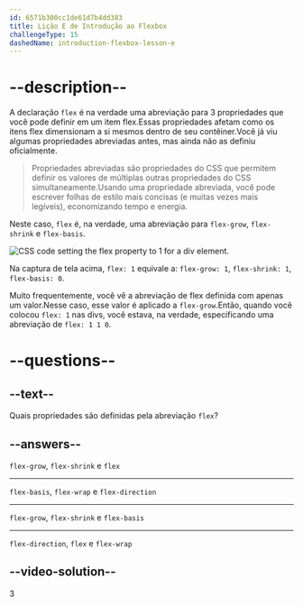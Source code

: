 ```yaml
---
id: 6571b300cc1de61d7b4dd383
title: Lição E de Introdução ao Flexbox
challengeType: 15
dashedName: introduction-flexbox-lesson-e
---
```


# --description--

A declaração `flex` é na verdade uma abreviação para 3 propriedades que você pode definir em um item flex.Essas propriedades afetam como os itens flex dimensionam a si mesmos dentro de seu contêiner.Você já viu algumas propriedades abreviadas antes, mas ainda não as definiu oficialmente.

> Propriedades abreviadas são propriedades do CSS que permitem definir os valores de múltiplas outras propriedades do CSS simultaneamente.Usando uma propriedade abreviada, você pode escrever folhas de estilo mais concisas (e muitas vezes mais legíveis), economizando tempo e energia.

Neste caso, `flex` é, na verdade, uma abreviação para `flex-grow`, `flex-shrink` e `flex-basis`.

<img src="https://cdn.freecodecamp.org/curriculum/odin-project/flex-box/flexbox-04.png" alt="CSS code setting the flex property to 1 for a div element.">

Na captura de tela acima, `flex: 1` equivale a: `flex-grow: 1`, `flex-shrink: 1`, `flex-basis: 0`.

Muito frequentemente, você vê a abreviação de flex definida com apenas um valor.Nesse caso, esse valor é aplicado a `flex-grow`.Então, quando você colocou `flex: 1` nas divs, você estava, na verdade, especificando uma abreviação de `flex: 1 1 0`.

# --questions--

## --text--

Quais propriedades são definidas pela abreviação `flex`?

## --answers--

`flex-grow`, `flex-shrink` e `flex`

---

`flex-basis`, `flex-wrap` e `flex-direction`

---

`flex-grow`, `flex-shrink` e `flex-basis`

---

`flex-direction`, `flex` e `flex-wrap`

## --video-solution--

3
